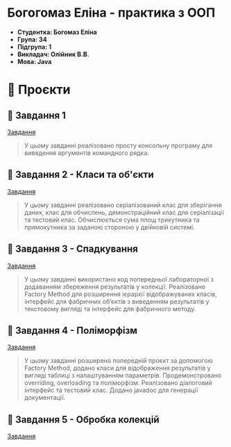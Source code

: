 # Богогомаз Еліна - практика з ООП
- **Студентка: Богомаз Еліна**
- **Група: 34**
- **Підгрупа: 1**
- **Викладач: Олійник В.В.**
- **Мова: Java**

# 🌟 Проєкти
## 🌈 Завдання 1
[Завдання](https://github.com/ElinaBohomaz/OOP.Bohomaz/blob/main/OOP/src/task1/Readme.md)
> У цьому завданні реалізовано просту консольну програму для виведення аргументів командного рядка.

## 🌈 Завдання 2 - Класи та об'єкти
[Завдання](https://github.com/ElinaBohomaz/OOP.Bohomaz/blob/main/OOP/src/task2/readme.md)
> У цьому завданні реалізовано серіалізований клас для зберігання даних, клас для обчислень, демонстраційний клас для серіалізації та тестовий клас. Обчислюється сума площ трикутника та прямокутника за заданою стороною у двійковій системі.

## 🌈 Завдання 3 - Спадкування
[Завдання](https://github.com/ElinaBohomaz/OOP.Bohomaz/blob/main/OOP/src/task3/Readme.md)
> У цьому завданні використано код попередньої лабораторної з додаванням збереження результатів у колекції. Реалізовано Factory Method для розширення ієрархії відображуваних класів, інтерфейс для фабричних об’єктів з виведенням результатів у текстовому вигляді та інтерфейс для фабричного методу.

## 🌈 Завдання 4 - Поліморфізм
[Завдання](https://github.com/ElinaBohomaz/OOP.Bohomaz/blob/main/OOP/src/task4/Readme.md)
> У цьому завданні розширено попередній проєкт за допомогою Factory Method, додано класи для відображення результатів у вигляді таблиці з налаштуванням параметрів. Продемонстровано overriding, overloading та поліморфізм. Реалізовано діалоговий інтерфейс та тестовий клас. Додано javadoc для генерації документації.

## 🌈 Завдання 5 - Обробка колекцій
[Завдання]()

